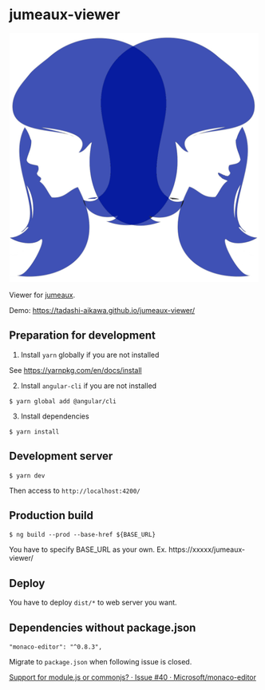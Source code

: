 # jumeaux-viewer

<img src="./src/assets/jumeaux.png" width="500" height="500">

Viewer for [jumeaux](https://github.com/tadashi-aikawa/jumeaux).

Demo: https://tadashi-aikawa.github.io/jumeaux-viewer/

## Preparation for development

1. Install `yarn` globally if you are not installed

See https://yarnpkg.com/en/docs/install

2. Install `angular-cli` if you are not installed

```
$ yarn global add @angular/cli
```

3. Install dependencies

```
$ yarn install
```

## Development server

```
$ yarn dev
```

Then access to `http://localhost:4200/`

## Production build

```
$ ng build --prod --base-href ${BASE_URL}
```

You have to specify BASE_URL as your own.
Ex. https://xxxxx/jumeaux-viewer/

## Deploy

You have to deploy `dist/*` to web server you want.

## Dependencies without package.json

```
"monaco-editor": "^0.8.3",
```

Migrate to `package.json` when following issue is closed.

[Support for module\.js or commonjs? · Issue \#40 · Microsoft/monaco\-editor](https://github.com/Microsoft/monaco-editor/issues/40)
